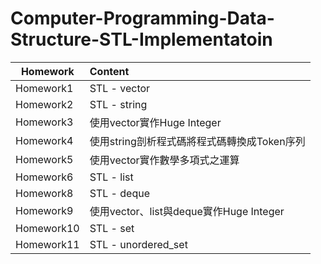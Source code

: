 # Computer-Programming-Data-Structure-STL-Implementatoin

| Homework      | Content  |
| ------------- |:-------------|
| Homework1     | STL - vector | 
| Homework2     | STL - string |
| Homework3     | 使用vector實作Huge Integer|
| Homework4     | 使用string剖析程式碼將程式碼轉換成Token序列|
| Homework5     | 使用vector實作數學多項式之運算|
| Homework6     | STL - list |
| Homework8     | STL - deque |
| Homework9     | 使用vector、list與deque實作Huge Integer|
| Homework10     | STL - set |
| Homework11     | STL - unordered_set |
